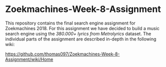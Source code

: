 # Zoekmachines-Week-8-Assignment
This repository contains the final search engine assignment for Zoekmachines 2018. For this assignment we have decided to build a music search engine using the _380.000+ lyrics from Metrolyrics_ dataset. The individual parts of the assignment are described in-depth in the following wiki:

https://github.com/thomas097/Zoekmachines-Week-8-Assignment/wiki/Home
